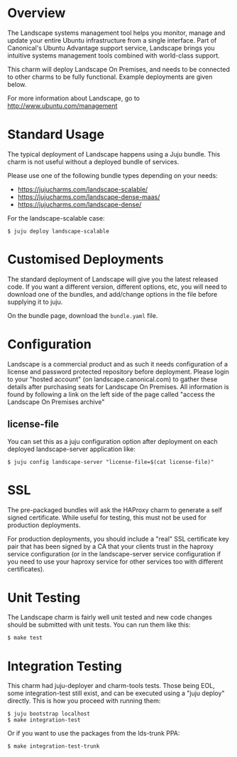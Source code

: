 Overview
========
The Landscape systems management tool helps you monitor, manage and update your entire Ubuntu infrastructure from a single interface. Part of Canonical's Ubuntu Advantage support service, Landscape brings you intuitive systems management tools combined with world-class support.

This charm will deploy Landscape On Premises, and needs to be connected to other charms to be fully functional. Example deployments are given below.

For more information about Landscape, go to http://www.ubuntu.com/management

Standard Usage
==============

The typical deployment of Landscape happens using a Juju bundle. This charm is not useful without a deployed bundle of services.

Please use one of the following bundle types depending on your needs:

*  https://jujucharms.com/landscape-scalable/
*  https://jujucharms.com/landscape-dense-maas/
*  https://jujucharms.com/landscape-dense/

For the landscape-scalable case:

    $ juju deploy landscape-scalable


Customised Deployments
======================

The standard deployment of Landscape will give you the latest released code. If you want a different version, different options, etc, you will need to download one of the bundles, and add/change options in the file before supplying it to juju.

On the bundle page, download the `bundle.yaml` file.


Configuration
=============

Landscape is a commercial product and as such it needs configuration of a license and password protected repository before deployment.  Please login to your "hosted account" (on landscape.canonical.com) to gather these details after purchasing seats for Landscape On Premises.  All information is found by following a link on the left side of the page called "access the Landscape On Premises archive"

license-file
------------

You can set this as a juju configuration option after deployment on each deployed landscape-server application like:

    $ juju config landscape-server "license-file=$(cat license-file)"


SSL
===

The pre-packaged bundles will ask the HAProxy charm to generate a self signed certificate. While useful for testing, this must not be used for production deployments.

For production deployments, you should include a "real" SSL certificate key pair that has been signed by a CA that your clients trust in the haproxy service configuration (or in the landscape-server service configuration if you need to use your haproxy service for other services too with different certificates).


Unit Testing
============

The Landscape charm is fairly well unit tested and new code changes should be submitted with unit tests.  You can run them like this:

    $ make test


Integration Testing
===================

This charm had juju-deployer and charm-tools tests. Those being EOL, some integration-test still exist, and can be executed using a "juju deploy" directly. This is how you proceed with running them:

    $ juju bootstrap localhost
    $ make integration-test

Or if you want to use the packages from the lds-trunk PPA:

    $ make integration-test-trunk
